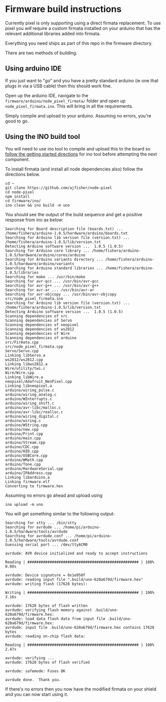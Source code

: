 # Firmware build instructions

Currently pixel is only supporting using a direct firmata replacement. To 
use pixel you _will_ require a custom firmata installed on your arduino that has
the relevant additional libraries added into firmata.

Everything you need ships as part of this repo in the firmware directory. 

There are two methods of building.

## Using arduino IDE

If you just want to "go" and you have a pretty standard arduino (ie one that
plugs in via a USB cable) then this should work fine.

Open up the arduino IDE, navigate to the `firmware/arduino/node_pixel_firmata/`
folder and open up `node_pixel_firmata.ino`. This will bring in all the requirements.

Simply compile and upload to your arduino. Assuming no errors, you're good to go.

## Using the INO build tool

You will need to use ino tool to compile and upload this to the board so 
[follow the getting started directions](http://inotool.org/#installation) for
ino tool before attempting the next component.

To install firmata (and install all node dependencies also) follow the directions below.

```
cd ~
git clone https://github.com/ajfisher/node-pixel
cd node-pixel
npm install
cd firmware/ino/
ino clean && ino build -m uno
```

You should see the output of the build sequence and get a positive response from ino 
as below:

```
Searching for Board description file (boards.txt) ... /home/fishera/arduino-1.0.5/hardware/arduino/boards.txt
Searching for Arduino lib version file (version.txt) ... /home/fishera/arduino-1.0.5/lib/version.txt
Detecting Arduino software version ...  1.0.5 (1.0.5)
Searching for Arduino core library ... /home/fishera/arduino-1.0.5/hardware/arduino/cores/arduino
Searching for Arduino variants directory ... /home/fishera/arduino-1.0.5/hardware/arduino/variants
Searching for Arduino standard libraries ... /home/fishera/arduino-1.0.5/libraries
Searching for make ... /usr/bin/make
Searching for avr-gcc ... /usr/bin/avr-gcc
Searching for avr-g++ ... /usr/bin/avr-g++
Searching for avr-ar ... /usr/bin/avr-ar
Searching for avr-objcopy ... /usr/bin/avr-objcopy
src/node_pixel_firmata.ino
Searching for Arduino lib version file (version.txt) ... /home/fishera/arduino-1.0.5/lib/version.txt
Detecting Arduino software version ...  1.0.5 (1.0.5)
Scanning dependencies of src
Scanning dependencies of Servo
Scanning dependencies of neopixel
Scanning dependencies of ws2812
Scanning dependencies of Wire
Scanning dependencies of arduino
src/Firmata.cpp
src/node_pixel_firmata.cpp
Servo/Servo.cpp
Linking libServo.a
ws2812/ws2812.cpp
Linking libws2812.a
Wire/utility/twi.c
Wire/Wire.cpp
Linking libWire.a
neopixel/Adafruit_NeoPixel.cpp
Linking libneopixel.a
arduino/wiring_pulse.c
arduino/wiring_analog.c
arduino/WInterrupts.c
arduino/wiring_shift.c
arduino/avr-libc/malloc.c
arduino/avr-libc/realloc.c
arduino/wiring_digital.c
arduino/wiring.c
arduino/WString.cpp
arduino/new.cpp
arduino/Print.cpp
arduino/main.cpp
arduino/Stream.cpp
arduino/CDC.cpp
arduino/HID.cpp
arduino/USBCore.cpp
arduino/WMath.cpp
arduino/Tone.cpp
arduino/HardwareSerial.cpp
arduino/IPAddress.cpp
Linking libarduino.a
Linking firmware.elf
Converting to firmware.hex
```

Assuming no errors go ahead and upload using

    ino upload -m uno

You will get something similar to the following output:

```
Searching for stty ... /bin/stty
Searching for avrdude ... /home/pi/arduino-1.0.5/hardware/tools/avrdude
Searching for avrdude.conf ... /home/pi/arduino-1.0.5/hardware/tools/avrdude.conf
Guessing serial port ... /dev/ttyACM0

avrdude: AVR device initialized and ready to accept instructions

Reading | ################################################## | 100% 0.00s

avrdude: Device signature = 0x1e950f
avrdude: reading input file ".build/uno-620a679d/firmware.hex"
avrdude: writing flash (17628 bytes):

Writing | ################################################## | 100% 3.16s

avrdude: 17628 bytes of flash written
avrdude: verifying flash memory against .build/uno-620a679d/firmware.hex:
avrdude: load data flash data from input file .build/uno-620a679d/firmware.hex:
avrdude: input file .build/uno-620a679d/firmware.hex contains 17628 bytes
avrdude: reading on-chip flash data:

Reading | ################################################## | 100% 2.47s

avrdude: verifying ...
avrdude: 17628 bytes of flash verified

avrdude: safemode: Fuses OK

avrdude done.  Thank you.
```

If there's no errors then you now have the modified firmata on your shield and
you can now start using it.
